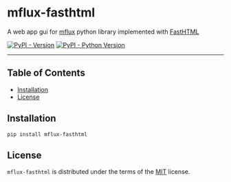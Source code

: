 # mflux-fasthtml

A web app gui for [mflux](https://pypi.org/project/mflux/) python library implemented with [FastHTML](https://docs.fastht.ml)

[![PyPI - Version](https://img.shields.io/pypi/v/mflux-fasthtml.svg)](https://pypi.org/project/mflux-fasthtml)
[![PyPI - Python Version](https://img.shields.io/pypi/pyversions/mflux-fasthtml.svg)](https://pypi.org/project/mflux-fasthtml)

-----

## Table of Contents

- [Installation](#installation)
- [License](#license)

## Installation

```console
pip install mflux-fasthtml
```

## License

`mflux-fasthtml` is distributed under the terms of the [MIT](https://spdx.org/licenses/MIT.html) license.
